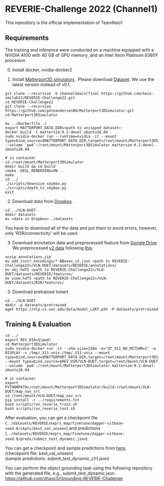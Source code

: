 # REVERIE-Challenge 2022 (Channel1)

This repository is the official implementation of TeamKeio1

## Requirements
The training and inference were conducted on a machine equipped with a NVIDIA A100 with 40 GB of GPU memory, and an Intel Xeon Platinum 8360Y processor. 

0. Install docker, nvidia-docker2

1. Install [Matterport3D simulators](https://github.com/peteanderson80/Matterport3DSimulator) . Please download [Dataset](https://niessner.github.io/Matterport/). We use the latest version instead of v0.1.
```
git clone --recursive -b channel1main/final https://github.com/keio-smilab22/REVERIE-Challenge22.git
cd REVERIE-Challenge22
git clone --recursive https://github.com/peteanderson80/Matterport3DSimulator.git
cd Matterport3DSimulator

mv ../Dockerfile ./
export MATTERPORT_DATA_DIR=<path to unzipped dataset>
docker build -t mattersim:9.2-devel-ubuntu18.04 .
sudo nvidia-docker run --runtime=nvidia -it --mount type=bind,source=$MATTERPORT_DATA_DIR,target=/root/mount/Matterport3DSimulator/data --volume `pwd`:/root/mount/Matterport3DSimulator mattersim:9.2-devel-ubuntu18.04

# in container
cd /root/mount/Matterport3DSimulator
mkdir build && cd build
cmake -DEGL_RENDERING=ON ..
make
cd ../
./scripts/downsize_skybox.py
./scripts/depth_to_skybox.py
exit
```

2. Download data from [Dropbox](https://www.dropbox.com/sh/u3lhng7t2gq36td/AABAIdFnJxhhCg2ItpAhMtUBa?dl=0).
```
cd ../VLN-DUET
mkdir datasets
mv <data in Dropbox> ./datasets
```
You have to download all of the data and put them to avoid errors, however, only 'R2R/connectivity' will be used.

3. Download annotation data and preprocessed feature from [Google Drive](https://drive.google.com/drive/folders/1svrvFcpfLarWh-DO1hH4O8ZeYRRuoZ7t?usp=sharing). We preprocessed [v2 data](https://github.com/YuankaiQi/REVERIE/tree/master/tasks/REVERIE/data_v2) following [this](https://docs.google.com/document/d/1TWs_2eiFZ0QQZxfLE96IQ0zKSraT6nCiNdudiG-fgz0/edit?usp=sharing). 
```
unzip annotations.zip
mv add_instr_encodings/* BBoxes_v2.json <path to REVERIE-Challenge22>/VLN-DUET/datasets/REVERIE/annotations/
mv obj.hdf5 <path to REVERIE-Challenge22>/VLN-DUET/datasets/REVERIE/features/
mv view.hdf5 <path to REVERIE-Challenge22>/VLN-DUET/datasets/R2R/features/
```


3. Download pretrained lxmert
```
cd ../VLN-DUET
mkdir -p datasets/pretrained 
wget https://nlp.cs.unc.edu/data/model_LXRT.pth -P datasets/pretrained
```

## Training & Evaluation

```
cd ../
export REV_DIR=$(pwd)
cd Matterport3DSimulator
sudo nvidia-docker run -it --shm-size=256m -e="QT_X11_NO_MITSHM=1" -e DISPLAY -v /tmp/.X11-unix:/tmp/.X11-unix --mount type=bind,source=$MATTERPORT_DATA_DIR,target=/root/mount/Matterport3DSimulator/data,readonly --mount type=bind,source=$REV_DIR/VLN-DUET,target=/root/mount/VLN-DUET --volume `pwd`:/root/mount/Matterport3DSimulator mattersim:9.2-devel-ubuntu18.04

# in container
export PYTHONPATH=/root/mount/Matterport3DSimulator/build:/root/mount/VLN-DUET/map_nav_src
cd /root/mount/VLN-DUET/map_nav_src
pip install -r ../requirements.txt
bash scripts/run_reverie_train.sh
bash scripts/run_reverie_test.sh
```

After evaluation, you can get a checkpoint file (`../datasets/REVERIE/exprs_map/finetune/dagger-vitbase-seed.0/ckpts/best_val_unseen`) and predictions (`../datasets/REVERIE/exprs_map/finetune/dagger-vitbase-seed.0/preds/submit_test_dynamic.json`)

You can get a checkpoint and sample predictions from [here](https://drive.google.com/drive/folders/1svrvFcpfLarWh-DO1hH4O8ZeYRRuoZ7t?usp=sharing).  
(checkpoint file: best_val_unseen)  
(sample predictions: submit_test_dynamic_ch1.json)

You can perform the object grounding task using the following repository with the generated file, e.g., submit_test_dynamic.json.  
https://github.com/zhaoc5/Grounding-REVERIE-Challenge

